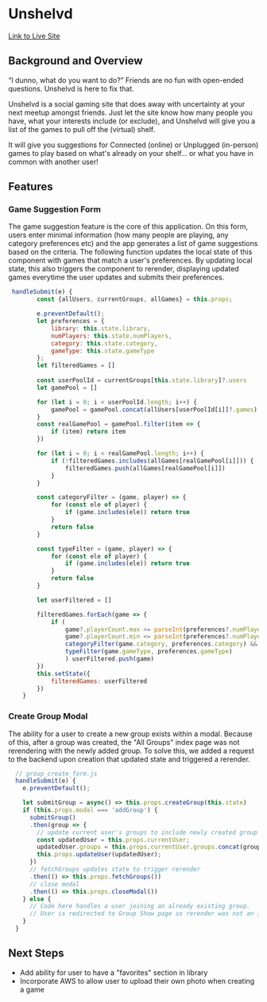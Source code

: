 # Unshelvd
[Link to Live Site](https://unshelvd-1.herokuapp.com/#/)

## Background and Overview
“I dunno, what do you want to do?”  Friends are no fun with open-ended questions. Unshelvd is here to fix that.

Unshelvd is a social gaming site that does away with uncertainty at your next meetup amongst friends. Just let the site know how many people you have, what your interests include (or exclude), and Unshelvd will give you a list of the games to pull off the (virtual) shelf.

It will give you suggestions for Connected (online) or Unplugged (in-person) games to play based on what's already on your shelf... or what you have in common with another user!

## Features
### Game Suggestion Form
The game suggestion feature is the core of this application.  On this form, users enter minimal information (how many people are playing, any category preferences etc) and the app generates a list of game suggestions based on the criteria. The following function updates the local state of this component with games that match a user's preferences. By updating local state, this also triggers the component to rerender, displaying updated games everytime the user updates and submits their preferences. 

```js
 handleSubmit(e) {
        const {allUsers, currentGroups, allGames} = this.props;

        e.preventDefault();
        let preferences = {
            library: this.state.library,
            numPlayers: this.state.numPlayers,
            category: this.state.category, 
            gameType: this.state.gameType 
        };
        let filteredGames = []
        
        const userPoolId = currentGroups[this.state.library]?.users
        let gamePool = []

        for (let i = 0; i < userPoolId.length; i++) {
            gamePool = gamePool.concat(allUsers[userPoolId[i]]?.games)
        }
        const realGamePool = gamePool.filter(item => {
            if (item) return item
        })

        for (let i = 0; i < realGamePool.length; i++) {
            if (!filteredGames.includes(allGames[realGamePool[i]])) {
                filteredGames.push(allGames[realGamePool[i]])
            }
        }

        const categoryFilter = (game, player) => {
            for (const ele of player) {
                if (game.includes(ele)) return true
            }
            return false
        }

        const typeFilter = (game, player) => {
            for (const ele of player) {
                if (game.includes(ele)) return true
            }
            return false
        }

        let userFiltered = []

        filteredGames.forEach(game => {
            if ( 
                game?.playerCount.max >= parseInt(preferences?.numPlayers) && 
                game?.playerCount.min <= parseInt(preferences?.numPlayers) &&
                categoryFilter(game.category, preferences.category) &&
                typeFilter(game.gameType, preferences.gameType)
                ) userFiltered.push(game)
        })
        this.setState({
            filteredGames: userFiltered
        })
    }
```

### Create Group Modal
The ability for a user to create a new group exists within a modal.  Because of this, after a group was created, the "All Groups" index page was not rerendering with the newly added group.  To solve this, we added a request to the backend upon creation that updated state and triggered a rerender.
```js
  // group_create_form.js
  handleSubmit(e) {
    e.preventDefault();

    let submitGroup = async() => this.props.createGroup(this.state)
    if (this.props.modal === 'addGroup') {
      submitGroup()
      .then(group => {
        // update current user's groups to include newly created group
        const updatedUser = this.props.currentUser;
        updatedUser.groups = this.props.currentUser.groups.concat(group.group.data._id);
        this.props.updateUser(updatedUser);
      })
      // fetchGroups updates state to trigger rerender
      .then(() => this.props.fetchGroups())
      // close modal
      .then(() => this.props.closeModal())
    } else {
      // Code here handles a user joining an already existing group.  
      // User is redirected to Group Show page so rerender was not an issue
    }
  }
```


## Next Steps
* Add ability for user to have a "favorites" section in library
* Incorporate AWS to allow user to upload their own photo when creating a game

